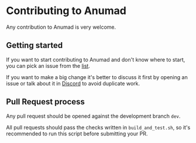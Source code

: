 # Contributing to Anumad

Any contribution to Anumad is very welcome.

## Getting started

If you want to start contributing to Anumad and don't know where to start, you can pick an issue from
the [list](https://github.com/AnumaNetwork/anumad-testnet/issues).

If you want to make a big change it's better to discuss it first by opening an issue or talk about it in
[Discord](https://discord.gg/DWzrk4ZwbA) to avoid duplicate work.

## Pull Request process

Any pull request should be opened against the development branch `dev`.

All pull requests should pass the checks written in `build_and_test.sh`, so it's recommended to run this script before
submitting your PR.